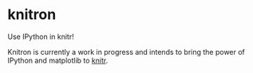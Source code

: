 # knitron
Use IPython in knitr!

Knitron is currently a work in progress and intends to bring
the power of IPython and matplotlib to [knitr](http://yihui.name/knitr/).
